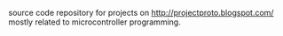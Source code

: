 source code repository for projects on http://projectproto.blogspot.com/
<br />
mostly related to microcontroller programming.